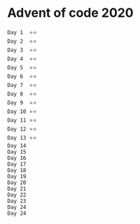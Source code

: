 Advent of code 2020
===================

    Day 1  ⭐️⭐️
    Day 2  ⭐️⭐️
    Day 3  ⭐️⭐️
    Day 4  ⭐️⭐️
    Day 5  ⭐️⭐️
    Day 6  ⭐️⭐️
    Day 7  ⭐️⭐️
    Day 8  ⭐️⭐️
    Day 9  ⭐️⭐️ 
    Day 10 ⭐️⭐️
    Day 11 ⭐️⭐️
    Day 12 ⭐️⭐️ 
    Day 13 ⭐️⭐️  
    Day 14 
    Day 15 
    Day 16 
    Day 17 
    Day 18 
    Day 19 
    Day 20 
    Day 21 
    Day 22 
    Day 23 
    Day 24 
    Day 24 
